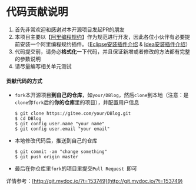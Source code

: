 # 代码贡献说明

1. 首先非常欢迎和感谢对本开源项目发起PR的朋友
2. 本项目主要以【[阿里编程规约](https://yq.aliyun.com/attachment/download/?spm=a2c4e.11153940.blogcont69327.7.49d74b62D18YJE&id=5585)】作为规范进行开发，因此各位小伙伴有必要提前安装一个阿里编程规约插件。（[Eclipse安装插件介绍](https://blog.csdn.net/qq_19260029/article/details/78259804?winzoom=1) & [Idea安装插件介绍](https://blog.csdn.net/lafengwnagzi/article/details/78246277)）
3. 代码提交前，请务必**格式化**一下代码，并且保证新增或者修改的方法都有完整的参数说明
4. 请尽量编写相关单元测试

#### 贡献代码的方式

- `fork`本开源项目**到自己的仓库**，如`your/DBlog`，然后`clone`到本地（注意：是`clone`你`fork`后的**你的仓库**里的项目），并配置用户信息

  ```shell
  $ git clone https://gitee.com/your/DBlog.git
  $ cd DBlog
  $ git config user.name "your name"
  $ git config user.email "your email"
  ```

- 本地修改代码后，推送到自己的仓库

  ```shell
  $ git commit -am "change something"
  $ git push origin master
  ```

- 最后在你仓库里`fork`的项目里提交`Pull Request `即可


详情参考：[http://git.mydoc.io/?t=153749](http://git.mydoc.io/?t=153749)